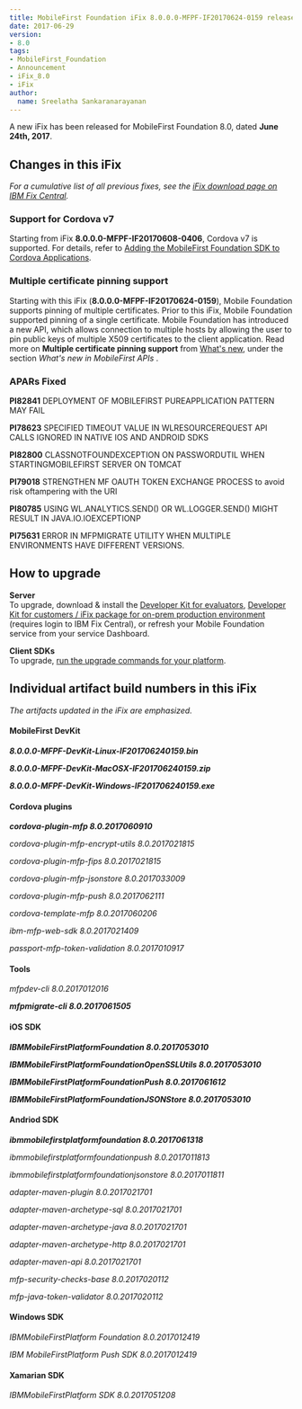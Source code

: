```yaml
---
title: MobileFirst Foundation iFix 8.0.0.0-MFPF-IF20170624-0159 released
date: 2017-06-29
version:
- 8.0
tags:
- MobileFirst_Foundation
- Announcement
- iFix_8.0
- iFix
author:
  name: Sreelatha Sankaranarayanan
---
```

A new iFix has been released for MobileFirst Foundation 8.0, dated **June 24th, 2017**.

## Changes in this iFix
*For a cumulative list of all previous fixes, see the [iFix download page on IBM Fix Central](http://www.ibm.com/support/fixcentral/swg/quickorder?parent=ibm%7EOther%2Bsoftware&product=ibm/Other+software/IBM+MobileFirst+Platform+Foundation&release=8.0.0.0&platform=All&function=all&source=fc).*

### Support for Cordova v7
Starting from iFix **8.0.0.0-MFPF-IF20170608-0406**, Cordova v7 is supported. For details, refer to [Adding the MobileFirst Foundation SDK to Cordova Applications](https://mobilefirstplatform.ibmcloud.com/tutorials/en/foundation/8.0/application-development/sdk/cordova/).

### Multiple certificate pinning support
Starting with this iFix (**8.0.0.0-MFPF-IF20170624-0159**), Mobile Foundation supports pinning of multiple certificates. Prior to this iFix, Mobile Foundation supported pinning of a single certificate. Mobile Foundation has introduced a new API, which allows connection to multiple hosts by allowing the user to pin public keys of multiple X509 certificates to the client application. Read more on **Multiple certificate pinning support** from [What's new](http://mobilefirstplatform.ibmcloud.com/tutorials/en/foundation/8.0/product-overview/release-notes/whats-new/), under the section *What's new in MobileFirst APIs* .

### APARs Fixed

**PI82841** DEPLOYMENT OF MOBILEFIRST PUREAPPLICATION PATTERN MAY FAIL

**PI78623** SPECIFIED TIMEOUT VALUE IN WLRESOURCEREQUEST API CALLS IGNORED IN NATIVE IOS AND ANDROID SDKS

**PI82800** CLASSNOTFOUNDEXCEPTION ON PASSWORDUTIL WHEN STARTINGMOBILEFIRST SERVER ON TOMCAT

**PI79018** STRENGTHEN MF OAUTH TOKEN EXCHANGE PROCESS to avoid risk oftampering with the URI

**PI80785** USING WL.ANALYTICS.SEND() OR WL.LOGGER.SEND() MIGHT RESULT IN  JAVA.IO.IOEXCEPTIONP

**PI75631** ERROR IN MFPMIGRATE UTILITY WHEN MULTIPLE ENVIRONMENTS HAVE  DIFFERENT VERSIONS.


## How to upgrade
**Server**  
To upgrade, download &amp; install the [Developer Kit for evaluators]({{site.baseurl}}/downloads/), [Developer Kit for customers / iFix package for on-prem production environment](http://www.ibm.com/support/fixcentral/swg/quickorder?parent=ibm%7EOther%2Bsoftware&product=ibm/Other+software/IBM+MobileFirst+Platform+Foundation&release=8.0.0.0&platform=All&function=all&source=fc) (requires login to IBM Fix Central), or refresh your Mobile Foundation service from your service Dashboard.

**Client SDKs**  
To upgrade, [run the upgrade commands for your platform]({{site.baseurl}}/tutorials/en/foundation/8.0/application-development/sdk/).


## Individual artifact build numbers in this iFix
*The artifacts updated in the iFix are emphasized.*
#### MobileFirst DevKit

_**8.0.0.0-MFPF-DevKit-Linux-IF201706240159.bin**_

_**8.0.0.0-MFPF-DevKit-MacOSX-IF201706240159.zip**_

_**8.0.0.0-MFPF-DevKit-Windows-IF201706240159.exe**_

#### Cordova plugins

_**cordova-plugin-mfp               8.0.2017060910**_

*cordova-plugin-mfp-encrypt-utils   8.0.2017021815*

*cordova-plugin-mfp-fips            8.0.2017021815*

*cordova-plugin-mfp-jsonstore       8.0.2017033009*

*cordova-plugin-mfp-push            8.0.2017062111*

*cordova-template-mfp               8.0.2017060206*

*ibm-mfp-web-sdk                    8.0.2017021409*

*passport-mfp-token-validation      8.0.2017010917*

#### Tools

*mfpdev-cli                         8.0.2017012016*

_**mfpmigrate-cli                   8.0.2017061505**_

#### iOS SDK

_**IBMMobileFirstPlatformFoundation                    8.0.2017053010**_

_**IBMMobileFirstPlatformFoundationOpenSSLUtils        8.0.2017053010**_

_**IBMMobileFirstPlatformFoundationPush                8.0.2017061612**_

_**IBMMobileFirstPlatformFoundationJSONStore           8.0.2017053010**_


#### Andriod SDK

_**ibmmobilefirstplatformfoundation              8.0.2017061318**_

*ibmmobilefirstplatformfoundationpush            8.0.2017011813*

*ibmmobilefirstplatformfoundationjsonstore       8.0.2017011811*

*adapter-maven-plugin              8.0.2017021701*

*adapter-maven-archetype-sql       8.0.2017021701*

*adapter-maven-archetype-java      8.0.2017021701*

*adapter-maven-archetype-http      8.0.2017021701*

*adapter-maven-api                 8.0.2017021701*

*mfp-security-checks-base          8.0.2017020112*

*mfp-java-token-validator          8.0.2017020112*

#### Windows SDK

*IBMMobileFirstPlatform Foundation 8.0.2017012419*

*IBM MobileFirstPlatform Push SDK  8.0.2017012419*

#### Xamarian SDK

*IBMMobileFirstPlatform SDK 8.0.2017051208*
